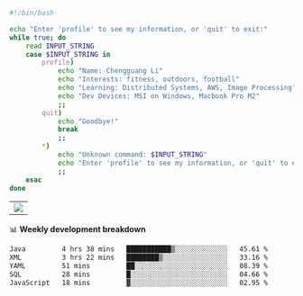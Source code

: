 ```bash
#!/bin/bash

echo "Enter 'profile' to see my information, or 'quit' to exit:"
while true; do
    read INPUT_STRING
    case $INPUT_STRING in
        profile)
            echo "Name: Chengguang Li"
            echo "Interests: fitness, outdoors, football"
            echo "Learning: Distributed Systems, AWS, Image Processing"
            echo "Dev Devices: MSI on Windows, Macbook Pro M2"
            ;;
        quit)
            echo "Goodbye!"
            break
            ;;
        *)
            echo "Unknown command: $INPUT_STRING"
            echo "Enter 'profile' to see my information, or 'quit' to exit:"
            ;;
    esac
done

```

<!--Contribution Graph-->
<table>
  <tr>
    <td>
      <picture>
        <source media="(prefers-color-scheme: light)" srcset="https://github-readme-activity-graph.vercel.app/graph?username=chengguang-li&theme=xcode&bg_color=FF000000&color=000000&hide_border=true" />
        <img src="https://github-readme-activity-graph.vercel.app/graph?username=chengguang-li&theme=xcode&bg_color=FF000000&hide_border=true" />
      </picture>
  </tr>
</table>

📊 **Weekly development breakdown**

<!--START_SECTION:waka-->

```txt
Java         4 hrs 38 mins   ███████████▒░░░░░░░░░░░░░   45.61 %
XML          3 hrs 22 mins   ████████▒░░░░░░░░░░░░░░░░   33.16 %
YAML         51 mins         ██░░░░░░░░░░░░░░░░░░░░░░░   08.39 %
SQL          28 mins         █░░░░░░░░░░░░░░░░░░░░░░░░   04.66 %
JavaScript   18 mins         ▓░░░░░░░░░░░░░░░░░░░░░░░░   02.95 %
```

<!--END_SECTION:waka-->

